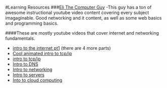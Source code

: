 #Learning Resources
###[Eli The Computer Guy](https://www.youtube.com/user/elithecomputerguy)
  -This guy has a ton of awesome instructional youtube video content covering every subject imagaginable. Good networking and it content, as well as some web basics and programming basics.

####These are mostly youtube videos that cover internet and networking fundamentals.
- [intro to the internet pt1](https://www.youtube.com/watch?v=DTQV7_HwF58)
  (there are 4 more parts)
- [Cool animated intro to tcp/ip](https://www.youtube.com/watch?v=HOaIqQAeaik)
- [intro to tcp/ip](https://www.youtube.com/watch?v=EkNq4TrHP)
- [Intro to DNS](https://www.youtube.com/watch?v=VwpP8PUzqLw)
- [Intro to networking](https://www.youtube.com/watch?v=rL8RSFQG8do&index=1&list=PLF360ED1082F6F2A5)
- [Intro to servers](https://www.youtube.com/watch?v=CDxaRfwzFrs&index=13&list=PLF360ED1082F6F2A5)
- [Into to cloud computing](https://www.youtube.com/watch?v=QYzJl0Zrc4M&index=17&list=PLF360ED1082F6F2A5)

